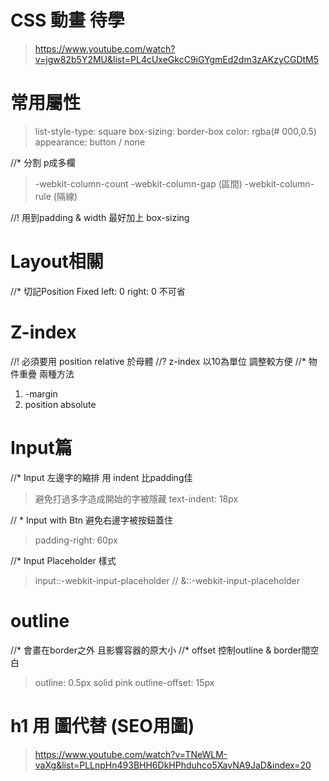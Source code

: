 # CSS 動畫 待學
> https://www.youtube.com/watch?v=jgw82b5Y2MU&list=PL4cUxeGkcC9iGYgmEd2dm3zAKzyCGDtM5

# 常用屬性
> list-style-type: square
> box-sizing: border-box
> color: rgba(# 000,0.5)
> appearance: button / none

//* 分割 p成多欄
> -webkit-column-count 
> -webkit-column-gap (區間)
> -webkit-column-rule (隔線)

//! 用到padding & width 最好加上 box-sizing

# Layout相關
//* 切記Position Fixed left: 0 right: 0 不可省

# Z-index
//! 必須要用 position relative 於母體
//? z-index 以10為單位 調整較方便
//* 物件重疊 兩種方法
1. -margin
2. position absolute

# Input篇    
//* Input 左邊字的縮排 用 indent 比padding佳
> 避免打過多字造成開始的字被隱藏
> text-indent: 18px

// * Input with Btn 避免右邊字被按鈕蓋住
> padding-right: 60px

//*  Input Placeholder 樣式
> input::-webkit-input-placeholder
>   // &::-webkit-input-placeholder

#  outline 
//* 會畫在border之外 且影響容器的原大小
//* offset 控制outline & border間空白
> outline: 0.5px solid pink
> outline-offset: 15px

# h1 用 圖代替 (SEO用圖)
> https://www.youtube.com/watch?v=TNeWLM-vaXg&list=PLLnpHn493BHH6DkHPhduhco5XavNA9JaD&index=20
